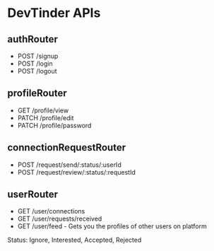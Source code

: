 # DevTinder APIs

## authRouter
- POST /signup
- POST /login
- POST /logout

## profileRouter
- GET /profile/view
- PATCH /profile/edit
- PATCH /profile/password

## connectionRequestRouter
- POST /request/send/:status/:userId
- POST /request/review/:status/:requestId

## userRouter
- GET /user/connections
- GET /user/requests/received
- GET /user/feed - Gets you the profiles of other users on platform

Status: Ignore, Interested, Accepted, Rejected
